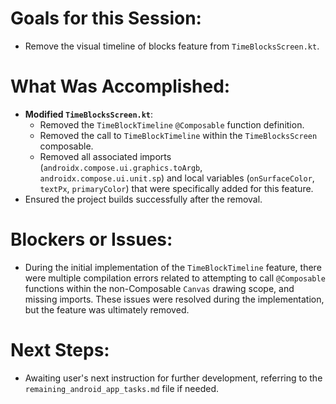 # Goals for this Session:
- Remove the visual timeline of blocks feature from `TimeBlocksScreen.kt`.

# What Was Accomplished:
- **Modified `TimeBlocksScreen.kt`**:
    - Removed the `TimeBlockTimeline` `@Composable` function definition.
    - Removed the call to `TimeBlockTimeline` within the `TimeBlocksScreen` composable.
    - Removed all associated imports (`androidx.compose.ui.graphics.toArgb`, `androidx.compose.ui.unit.sp`) and local variables (`onSurfaceColor`, `textPx`, `primaryColor`) that were specifically added for this feature.
- Ensured the project builds successfully after the removal.

# Blockers or Issues:
- During the initial implementation of the `TimeBlockTimeline` feature, there were multiple compilation errors related to attempting to call `@Composable` functions within the non-Composable `Canvas` drawing scope, and missing imports. These issues were resolved during the implementation, but the feature was ultimately removed.

# Next Steps:
- Awaiting user's next instruction for further development, referring to the `remaining_android_app_tasks.md` file if needed.